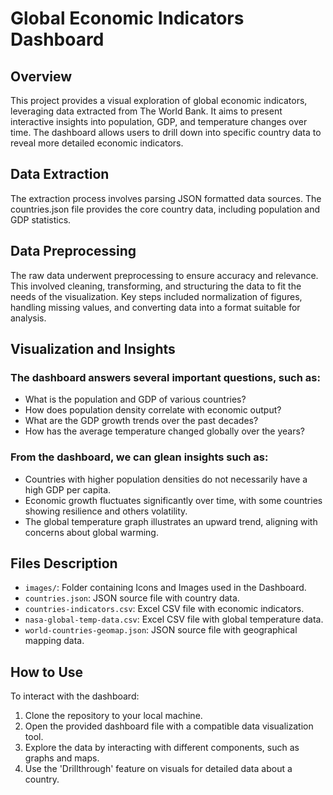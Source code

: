 # Global Economic Indicators Dashboard
## Overview
This project provides a visual exploration of global economic indicators, leveraging data extracted from The World Bank. It aims to present interactive insights into population, GDP, and temperature changes over time. The dashboard allows users to drill down into specific country data to reveal more detailed economic indicators.

## Data Extraction
The extraction process involves parsing JSON formatted data sources. The countries.json file provides the core country data, including population and GDP statistics.

## Data Preprocessing
The raw data underwent preprocessing to ensure accuracy and relevance. This involved cleaning, transforming, and structuring the data to fit the needs of the visualization. Key steps included normalization of figures, handling missing values, and converting data into a format suitable for analysis.


## Visualization and Insights
### The dashboard answers several important questions, such as:
- What is the population and GDP of various countries?
- How does population density correlate with economic output?
- What are the GDP growth trends over the past decades?
- How has the average temperature changed globally over the years?
### From the dashboard, we can glean insights such as:
- Countries with higher population densities do not necessarily have a high GDP per capita.
- Economic growth fluctuates significantly over time, with some countries showing resilience and others volatility.
- The global temperature graph illustrates an upward trend, aligning with concerns about global warming.

## Files Description
- `images/`: Folder containing Icons and Images used in the Dashboard.
- `countries.json`: JSON source file with country data.
- `countries-indicators.csv`: Excel CSV file with economic indicators.
- `nasa-global-temp-data.csv`: Excel CSV file with global temperature data.
- `world-countries-geomap.json`: JSON source file with geographical mapping data.

## How to Use
To interact with the dashboard:
1. Clone the repository to your local machine.
2. Open the provided dashboard file with a compatible data visualization tool.
3. Explore the data by interacting with different components, such as graphs and maps.
4. Use the 'Drillthrough' feature on visuals for detailed data about a country.


